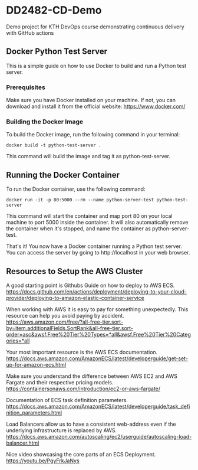 # DD2482-CD-Demo
Demo project for KTH DevOps course demonstrating continuous delivery with GitHub actions

## Docker Python Test Server

This is a simple guide on how to use Docker to build and run a Python test server.

### Prerequisites
Make sure you have Docker installed on your machine. If not, you can download and install it from the official website: https://www.docker.com/

### Building the Docker Image
To build the Docker image, run the following command in your terminal:

```
docker build -t python-test-server .
````
This command will build the image and tag it as python-test-server.

## Running the Docker Container
To run the Docker container, use the following command:

```
docker run -it -p 80:5000 --rm --name python-server-test python-test-server
````

This command will start the container and map port 80 on your local machine to port 5000 inside the container. It will also automatically remove the container when it's stopped, and name the container as python-server-test.

That's it! You now have a Docker container running a Python test server. You can access the server by going to http://localhost in your web browser.

## Resources to Setup the AWS Cluster

A good starting point is Githubs Guide on how to deploy to AWS ECS.
https://docs.github.com/en/actions/deployment/deploying-to-your-cloud-provider/deploying-to-amazon-elastic-container-service

When working with AWS it is easy to pay for something unexpectedly.
This resource can help you avoid paying by accident.
https://aws.amazon.com/free/?all-free-tier.sort-by=item.additionalFields.SortRank&all-free-tier.sort-order=asc&awsf.Free%20Tier%20Types=*all&awsf.Free%20Tier%20Categories=*all

Your most important resource is the AWS ECS documentation.
https://docs.aws.amazon.com/AmazonECS/latest/developerguide/get-set-up-for-amazon-ecs.html

Make sure you understand the difference between AWS EC2 and AWS Fargate and their respective
pricing models. https://containersonaws.com/introduction/ec2-or-aws-fargate/

Documentation of ECS task definition parameters.
https://docs.aws.amazon.com/AmazonECS/latest/developerguide/task_definition_parameters.html

Load Balancers allow us to have a consistent web-address even if the underlying
infrastructure is replaced by AWS.
https://docs.aws.amazon.com/autoscaling/ec2/userguide/autoscaling-load-balancer.html

Nice video showcasing the core parts of an ECS Deployment.
https://youtu.be/PgyFrkJaNys